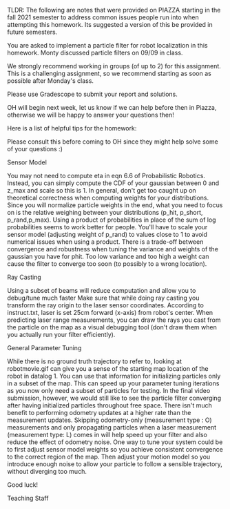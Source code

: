 TLDR: The following are notes that were provided on PIAZZA starting in the fall 2021 semester to address common issues people run into when attempting this homework. Its suggested a version of this be provided in future semesters.

You are asked to implement a particle filter for robot localization in this homework. Monty discussed particle filters on 09/09 in class.

We strongly recommend working in groups (of up to 2) for this assignment. This is a challenging assignment, so we recommend starting as soon as possible after Monday's class.

Please use Gradescope to submit your report and solutions.

OH will begin next week, let us know if we can help before then in Piazza, otherwise we will be happy to answer your questions then! 

Here is a list of helpful tips for the homework:

Please consult this before coming to OH since they might help solve some of your questions :)

Sensor Model

You may not need to compute eta in eqn 6.6 of Probabilistic Robotics. Instead, you can simply compute the CDF of your gaussian between 0 and z_max and scale so this is 1.
In general, don't get too caught up on theoretical correctness when computing weights for your distributions. Since you will normalize particle weights in the end, what you need to focus on is the relative weighing between your distributions (p_hit, p_short, p_rand,p_max).
Using a product of probabilities in place of the sum of log probabilities seems to work better for people. You'll have to scale your sensor model (adjusting weight of p_rand) to values close to 1 to avoid numerical issues when using a product.
There is a trade-off between convergence and robustness when tuning the variance and weights of the gaussian you have for phit. Too low variance and too high a weight can cause the filter to converge too soon (to possibly to a wrong location). 

Ray Casting

Using a subset of beams will reduce computation and allow you to debug/tune much faster
Make sure that while doing ray casting you transform the ray origin to the laser sensor coordinates. According to instruct.txt, laser is set 25cm forward (x-axis) from robot's center.
When predicting laser range measurements, you can draw the rays you cast from the particle on the map as a visual debugging tool (don't draw them when you actually run your filter efficiently).

General Parameter Tuning

While there is no ground truth trajectory to refer to, looking at robotmovie.gif can give you a sense of the starting map location of the robot in datalog 1. You can use that information for initializing particles only in a subset of the map. This can speed up your parameter tuning iterations as you now only need a subset of particles for testing. In the final video submission, however, we would still like to see the particle filter converging after having initialized particles throughout free space. 
There isn't much benefit to performing odometry updates at a higher rate than the measurement updates. Skipping odometry-only (measurement type : O) measurements and only propagating particles when a laser measurement (measurement type: L) comes in will help speed up your filter and also reduce the effect of odometry noise.
One way to tune your system could be to first adjust sensor model weights so you achieve consistent convergence to the correct region of the map. Then adjust your motion model so you introduce enough noise to allow your particle to follow a sensible trajectory, without diverging too much. 

Good luck! 

Teaching Staff 
